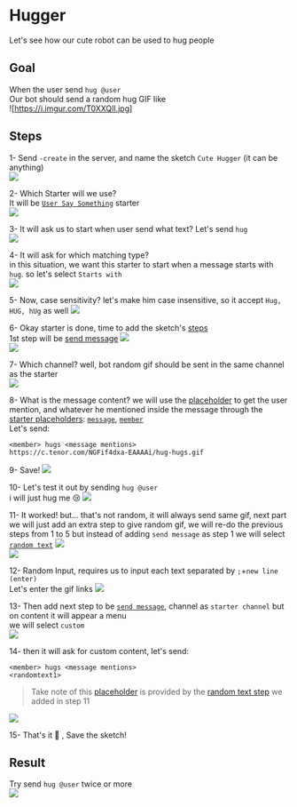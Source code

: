 # Hugger
Let's see how our cute robot can be used to hug people
## Goal
When the user send `hug @user`\
Our bot should send a random hug GIF like\
![https://i.imgur.com/T0XXQIl.jpg]
## Steps
1- Send `-create` in the server, and name the sketch `Cute Hugger` (it can be anything)\
![](https://i.imgur.com/k1gRirY.jpg)

2- Which Starter will we use?\
It will be [`User Say Something`](../starters/userText.md) starter \
![](https://i.imgur.com/N6iobsJ.jpg)

3- It will ask us to start when user send what text? Let's send `hug`\
![](https://i.imgur.com/1FFGHsX.jpg)

4- It will ask for which matching type?\
in this situation, we want this starter to start when a message starts with `hug`. so let's select `Starts with`\
![](https://i.imgur.com/jL1h7J1.jpg)

5- Now, case sensitivity? let's make him case insensitive, so it accept `Hug, HUG, hUg` as well
![](https://i.imgur.com/M75xNul.jpg)

6- Okay starter is done, time to add the sketch's [steps](../steps/)\
1st step will be [send message](../message/sendmessage.md)
![](https://i.imgur.com/XeSVPRh.jpg)\
![](https://i.imgur.com/WOU75da.jpg)

7- Which channel? well, bot random gif should be sent in the same channel as the starter\
![](https://i.imgur.com/CjhZvIN.jpg)

8- What is the message content? we will use the [placeholder](../tutorials/placeholder.md) to get the user mention, and whatever he mentioned inside the message through the [starter placeholders](../starters/userText.md): [`message`](../placeholders/message.md), [`member`](../placeholders/member.md)\
Let's send: 
```
<member> hugs <message mentions>
https://c.tenor.com/NGFif4dxa-EAAAAi/hug-hugs.gif
```
9- Save!
![](https://i.imgur.com/nHZ2imW.jpg)

10- Let's test it out by sending `hug @user`\
i will just hug me 😢
![](https://i.imgur.com/x7wdcvJ.jpg)

11- It worked! but... that's not random, it will always send same gif, next part we will just add an extra step to give random gif, we will re-do the previous steps from 1 to 5 but instead of adding `send message` as step 1 we will select [`random text`](../steps/randomtext.md)
![](https://i.imgur.com/E33TX0w.jpg)\
![](https://i.imgur.com/0CsF31u.jpg)

12- Random Input, requires us to input each text separated by `;`+`new line (enter)`\
Let's enter the gif links
![](https://i.imgur.com/TzbiDxK.jpg)

13- Then add next step to be [`send message`](../steps/sendmessage.md), channel as `starter channel` but on content it will appear a menu\
we will select `custom`\
![](https://i.imgur.com/WRY3tCT.jpg)

14- then it will ask for custom content, let's send:
```
<member> hugs <message mentions>
<randomtext1>
```
> Take note of <randomtext1> this [placeholder](../tutorials/placeholder.md) is provided by the [random text step](../steps/randomtext.md) we added in step 11

![](https://i.imgur.com/SZ1hSaI.jpg)

15- That's it :tada: , Save the sketch!

## Result
Try send `hug @user` twice or more\
![](https://i.imgur.com/T0XXQIl.jpg)
